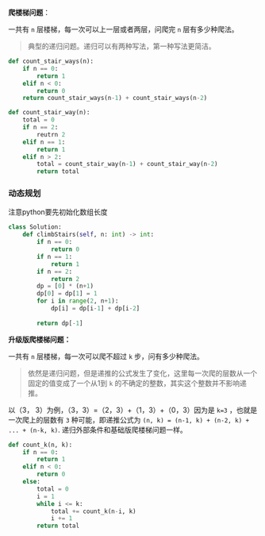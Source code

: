 **爬楼梯问题**：

一共有 `n` 层楼梯，每一次可以上一层或者两层，问爬完 `n` 层有多少种爬法。

> 典型的递归问题。递归可以有两种写法，第一种写法更简洁。

```python
def count_stair_ways(n):
    if n == 0:
        return 1
    elif n < 0:
        return 0
    return count_stair_ways(n-1) + count_stair_ways(n-2)
```

```python
def count_stair_way(n):
    total = 0
    if n == 2:
        reutrn 2
    elif n == 1:
        return 1
    elif n > 2:
        total = count_stair_way(n-1) + count_stair_way(n-2)
    	return total
```

### 动态规划

注意python要先初始化数组长度

```python
class Solution:
    def climbStairs(self, n: int) -> int:
        if n == 0:
            return 0
        if n == 1:
            return 1
        if n == 2:
            return 2
        dp = [0] * (n+1)
        dp[0] = dp[1] = 1
        for i in range(2, n+1):
            dp[i] = dp[i-1] + dp[i-2]
        
        return dp[-1]
```



**升级版爬楼梯问题：**

一共有 `n` 层楼梯，每一次可以爬不超过 `k` 步，问有多少种爬法。

> 依然是递归问题，但是递推的公式发生了变化，这里每一次爬的层数从一个固定的值变成了一个从1到 `k` 的不确定的整数，其实这个整数并不影响递推。

以（3， 3）为例，（3，3）=（2，3）+（1，3）+（0，3）因为是 `k=3` ，也就是一次爬上的层数有 `3` 种可能，即递推公式为 `(n, k) = (n-1, k) + (n-2, k) + ... + (n-k, k)`. 递归外部条件和基础版爬楼梯问题一样。

```python
def count_k(n, k):
    if n == 0:
        return 1
    elif n < 0:
        return 0
    else:
        total = 0
        i = 1
        while i <= k:
            total += count_k(n-i, k)
            i += 1
        return total
```
